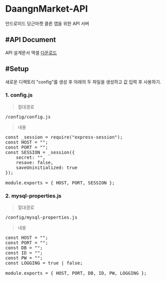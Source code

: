 # DaangnMarket-API
안드로이드 당근마켓 클론 앱을 위한 API 서버

## #API Document
API 설계문서 엑셀 [다운로드](https://github.com/Park-SM/DaangnMarket-API/files/6950422/API.xlsx)


## #Setup
새로운 디렉토리 "config"를 생성 후 아래의 두 파일을 생성하고 값 입력 후 사용하기.

### 1. config.js
>절대경로
<pre>
/config/config.js
</pre>

>내용
<pre>
const _session = require("express-session");
const HOST = "";
const PORT = "";
const SESSION = _session({
    secret: "",
    resave: false,
    saveUninitialized: true
});

module.exports = { HOST, PORT, SESSION };
</pre>

### 2. mysql-properties.js
>절대경로
<pre>
/config/mysql-properties.js
</pre>

>내용
<pre>
const HOST = "";
const PORT = "";
const DB = "";
const ID = "";
const PW = "";
const LOGGING = true | false;

module.exports = { HOST, PORT, DB, ID, PW, LOGGING };
</pre>


